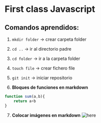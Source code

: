 # First class Javascript

## Comandos aprendidos:
1. `mkdir folder` -> crear carpeta folder <br>
2. `cd ..` -> ir al directorio padre<br>
3. `cd folder` -> ir a la carpeta folder<br>
4. `touch file` -> crear fichero file<br>
5. `git init` -> iniciar repositorio<br>

6. **Bloques de funciones en markdown**

```js
function sum(a,b){
    return a+b
}
```
7. **Colocar imágenes en markdown**
![here](https://cdn.qwertee.com/images/designs/product-thumbs/1550949160-82701-zoom-500x600.jpg)
